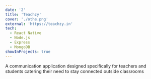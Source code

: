 ```yaml
---
date: '2'
title: 'Teachzy'
cover: './othe.png'
external: 'https://teachzy.in'
tech:
  - React Native
  - Node.js
  - Express
  - MongoDB
showInProjects: true
---
```


A communication application designed specifically for teachers and students catering their need to stay connected outside classrooms
